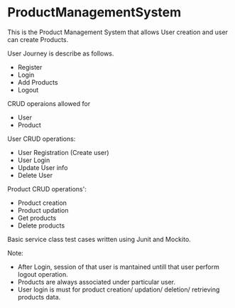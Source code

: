 # ProductManagementSystem

This is the Product Management System that allows User creation and user can create Products.

User Journey is describe as follows.
- Register
- Login
- Add Products
- Logout

CRUD operaions allowed for 
- User
- Product

User CRUD operations:
- User Registration (Create user)
- User Login
- Update User info
- Delete User

 Product CRUD operations':
 - Product creation
 - Product updation
 - Get products
 - Delete products

Basic service class test cases written using Junit and Mockito.  

Note: 
- After Login, session of that user is mantained untill that user perform logout operation. 
- Products are always associated under particular user.
- User login is must for product creation/ updation/ deletion/ retrieving products data.
